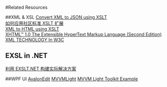 #Related Resources

##XML & XSL
[Convert XML to JSON using XSLT](http://www.bjelic.net/2012/08/01/coding/convert-xml-to-json-using-xslt/)   
[如何应用社区标准 XSLT 扩展](http://devres.zoomquiet.io/data/20050216102317/index.html)     
[XML to HTML using XSLT](http://www.codeproject.com/Articles/87621/Introduction-to-XML-and-XSLT-in-Csharp-NET)     
[XHTML™ 1.0 The Extensible HyperText Markup Language (Second Edition)](http://www.w3.org/TR/xhtml1/#guidelines)    
[XML TECHNOLOGY In W3C](http://www.w3.org/standards/xml/) 

## EXSL in .NET
[利用 EXSLT.NET 构建实际解决方案](https://msdn.microsoft.com/zh-cn/library/Aa468553.aspx#EDAA])   

##WPF UI
[AvalonEdit](https://github.com/icsharpcode/AvalonEdit)
[MVVMLight](http://www.mvvmlight.net/)
[MVVM Light Toolkit Example](http://wpfapptutorial.com/mvvm-light-toolkit-example)  

